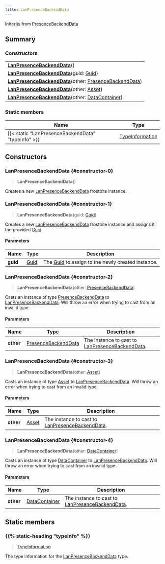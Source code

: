 ```yaml
---
title: LanPresenceBackendData
---
```


Inherits from 
[PresenceBackendData](/vext/ref/fb/presencebackenddata)

## Summary
### Constructors
| |
| ----------- |
| **[LanPresenceBackendData](#constructor-0)**() |
| **[LanPresenceBackendData](#constructor-1)**(guid: [Guid](/vext/ref/shared/class/guid)) |
| **[LanPresenceBackendData](#constructor-2)**(other: [PresenceBackendData](/vext/ref/fb/presencebackenddata)) |
| **[LanPresenceBackendData](#constructor-3)**(other: [Asset](/vext/ref/fb/asset)) |
| **[LanPresenceBackendData](#constructor-4)**(other: [DataContainer](/vext/ref/shared/class/datacontainer)) |

### Static members
| Name | Type |
| ---- | ---- |
| {{< static "LanPresenceBackendData" "typeInfo" >}} | [TypeInformation](/vext/ref/shared/class/typeinformation) |

## Constructors
### LanPresenceBackendData {#constructor-0}
> **LanPresenceBackendData**()

Creates a new [LanPresenceBackendData](/vext/ref/fb/lanpresencebackenddata) frostbite instance.

### LanPresenceBackendData {#constructor-1}
> **LanPresenceBackendData**(guid: [Guid](/vext/ref/shared/class/guid))

Creates a new [LanPresenceBackendData](/vext/ref/fb/lanpresencebackenddata) frostbite instance and assigns it the provided [Guid](/vext/ref/shared/class/guid).

#### Parameters
| Name | Type | Description |
| ---- | ---- | ----------- |
| **guid** | [Guid](/vext/ref/shared/class/guid) | The [Guid](/vext/ref/shared/class/guid) to assign to the newly created instance. |

### LanPresenceBackendData {#constructor-2}
> **LanPresenceBackendData**(other: [PresenceBackendData](/vext/ref/fb/presencebackenddata))

Casts an instance of type [PresenceBackendData](/vext/ref/fb/presencebackenddata) to [LanPresenceBackendData](/vext/ref/fb/lanpresencebackenddata). Will throw an error when trying to cast from an invalid type.

#### Parameters
| Name | Type | Description |
| ---- | ---- | ----------- |
| **other** | [PresenceBackendData](/vext/ref/fb/presencebackenddata) | The instance to cast to [LanPresenceBackendData](/vext/ref/fb/lanpresencebackenddata). |

### LanPresenceBackendData {#constructor-3}
> **LanPresenceBackendData**(other: [Asset](/vext/ref/fb/asset))

Casts an instance of type [Asset](/vext/ref/fb/asset) to [LanPresenceBackendData](/vext/ref/fb/lanpresencebackenddata). Will throw an error when trying to cast from an invalid type.

#### Parameters
| Name | Type | Description |
| ---- | ---- | ----------- |
| **other** | [Asset](/vext/ref/fb/asset) | The instance to cast to [LanPresenceBackendData](/vext/ref/fb/lanpresencebackenddata). |

### LanPresenceBackendData {#constructor-4}
> **LanPresenceBackendData**(other: [DataContainer](/vext/ref/shared/class/datacontainer))

Casts an instance of type [DataContainer](/vext/ref/shared/class/datacontainer) to [LanPresenceBackendData](/vext/ref/fb/lanpresencebackenddata). Will throw an error when trying to cast from an invalid type.

#### Parameters
| Name | Type | Description |
| ---- | ---- | ----------- |
| **other** | [DataContainer](/vext/ref/shared/class/datacontainer) | The instance to cast to [LanPresenceBackendData](/vext/ref/fb/lanpresencebackenddata). |

## Static members
### {{% static-heading "typeInfo" %}}
> [TypeInformation](/vext/ref/shared/class/typeinformation)

The type information for the [LanPresenceBackendData](/vext/ref/fb/lanpresencebackenddata) type.

